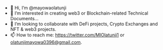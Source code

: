- 👋 Hi, I’m @mayowaolatunji
- 👀 I’m interested in creating web3 or Blockchain-related Technical Documents...
- 💞️ I’m looking to collaborate with DeFi projects, Crypto Exchanges and NFT & web3 projects.
- 📫 How to reach me: https://twitter.com/MIOlatunji1 or olatunjimayowa0396@gmail.com.

<!---
mayowaolatunji/mayowaolatunji is a ✨ special ✨ repository because its `README.md` (this file) appears on your GitHub profile.
You can click the Preview link to take a look at your changes.
--->
